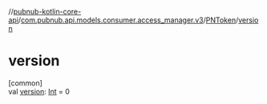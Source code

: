 //[pubnub-kotlin-core-api](../../../index.md)/[com.pubnub.api.models.consumer.access_manager.v3](../index.md)/[PNToken](index.md)/[version](version.md)

# version

[common]\
val [version](version.md): [Int](https://kotlinlang.org/api/latest/jvm/stdlib/kotlin-stdlib/kotlin/-int/index.html) = 0
